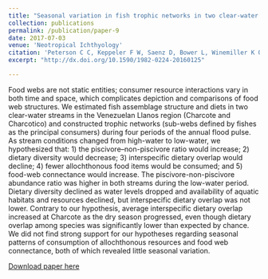 ```yaml
---
title: "Seasonal variation in fish trophic networks in two clear-water streams in the Central Llanos region, Venezuela"
collection: publications
permalink: /publication/paper-9
date: 2017-07-03
venue: 'Neotropical Ichthyology'
citation: 'Peterson C C, Keppeler F W, Saenz D, Bower L, Winemiller K O. 2017. &quot;Seasonal variation in fish trophic networks in two clear-water streams in the Central Llanos region, Venezuela.&quot; <i>Neotropical Ichthyology</i>. 15(2): e160125.'
excerpt: "http://dx.doi.org/10.1590/1982-0224-20160125"

---
```

Food webs are not static entities; consumer resource interactions vary in both time and space, which complicates depiction and comparisons of food web structures. We estimated fish assemblage structure and diets in two clear-water streams in the Venezuelan Llanos region (Charcote and Charcotico) and constructed trophic networks (sub-webs defined by fishes as the principal consumers) during four periods of the annual flood pulse. As stream conditions changed from high-water to low-water, we hypothesized that: 1) the piscivore–non-piscivore ratio would increase; 2) dietary diversity would decrease; 3) interspecific dietary overlap would decline; 4) fewer allochthonous food items would be consumed; and 5) food-web connectance would increase. The piscivore-non-piscivore abundance ratio was higher in both streams during the low-water period. Dietary diversity declined as water levels dropped and availability of aquatic habitats and resources declined, but interspecific dietary overlap was not lower. Contrary to our hypothesis, average interspecific dietary overlap increased at Charcote as the dry season progressed, even though dietary overlap among species was significantly lower than expected by chance. We did not find strong support for our hypotheses regarding seasonal patterns of consumption of allochthonous resources and food web connectance, both of which revealed little seasonal variation. 

[Download paper here](http://fkeppeler.github.io/files/paper9.pdf)

